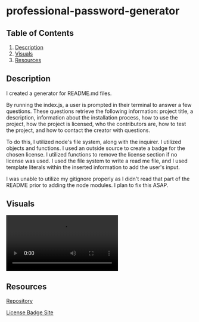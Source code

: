 # professional-password-generator

## Table of Contents
1. [Description](#description)
2. [Visuals](#visuals)
3. [Resources](#resources)

## Description
I created a generator for README.md files. 

By running the index.js, a user is prompted in their terminal to answer a few questions. These questions retrieve the following information: project title, a description, information about the installation process, how to use the project, how the project is licensed, who the contributors are, how to test the project, and how to contact the creator with questions.

To do this, I utilized node's file system, along with the inquirer. I utilized objects and functions. I used an outside source to create a badge for the chosen license. I utilized functions to remove the license section if no license was used. I used the file system to write a read me file, and I used template literals within the inserted information to add the user's input.

I was unable to utilize my gitignore properly as I didn't read that part of the README prior to adding the node modules. I plan to fix this ASAP.

## Visuals
![Password](./sample/professional-README-generator-screen-recording.mp4)

## Resources

[Repository](https://github.com/vmalie3/professional-README-generator)

[License Badge Site](https://shields.io/category/license)